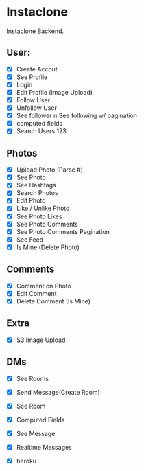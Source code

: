 # Instaclone

Instaclone Backend.

## User:

- [x] Create Accout
- [x] See Profile
- [x] Login
- [x] Edit Profile (image Upload)
- [x] Follow User
- [x] Unfollow User
- [x] See follower n See following w/ pagination
- [x] computed fields
- [x] Search Users
      123

## Photos

- [x] Upload Photo (Parse #)
- [x] See Photo
- [x] See Hashtags
- [x] Search Photos
- [x] Edit Photo
- [x] Like / Unlike Photo
- [x] See Photo Likes
- [x] See Photo Comments
- [x] See Photo Comments Pagination
- [x] See Feed
- [x] Is Mine (Delete Photo)

## Comments

- [x] Comment on Photo
- [x] Edit Comment
- [x] Delete Comment (Is Mine)

## Extra

- [x] S3 Image Upload

## DMs

- [x] See Rooms
- [x] Send Message(Create Room)
- [x] See Room
- [x] Computed Fields
- [x] See Message
- [x] Realtime Messages

- [x] heroku
